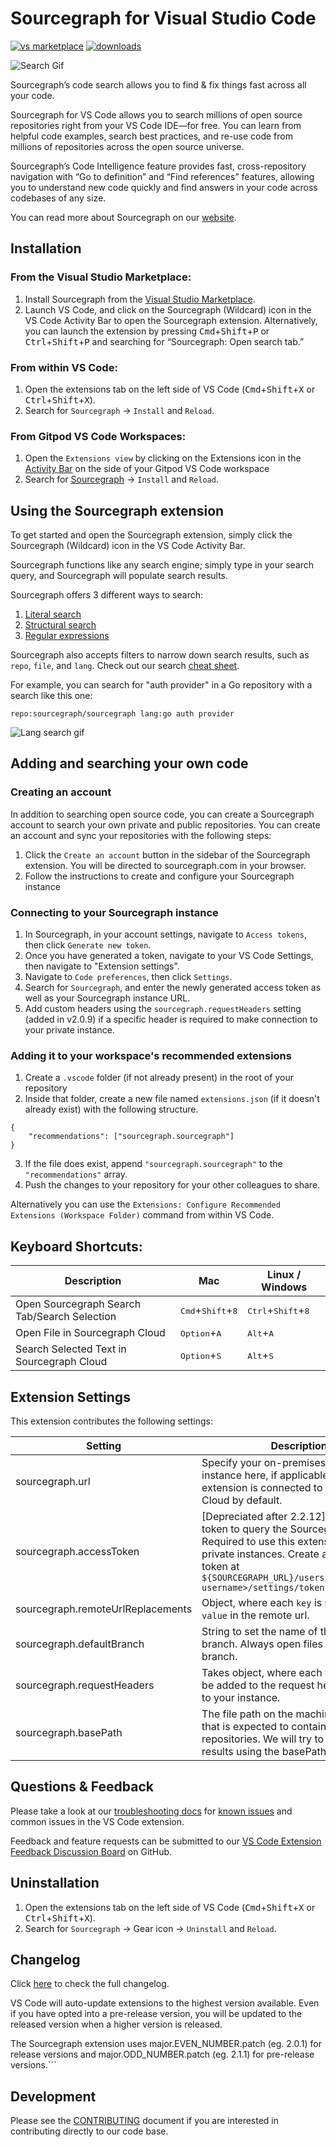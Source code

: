 # Sourcegraph for Visual Studio Code

[![vs marketplace](https://img.shields.io/vscode-marketplace/v/sourcegraph.sourcegraph.svg?label=vs%20marketplace)](https://marketplace.visualstudio.com/items?itemName=sourcegraph.sourcegraph) [![downloads](https://img.shields.io/vscode-marketplace/d/sourcegraph.sourcegraph.svg)](https://marketplace.visualstudio.com/items?itemName=sourcegraph.sourcegraph)

![Search Gif](https://storage.googleapis.com/sourcegraph-assets/VS%20Marketplace/tableContainer2.gif)

Sourcegraph’s code search allows you to find & fix things fast across all your code.

Sourcegraph for VS Code allows you to search millions of open source repositories right from your VS Code IDE—for free. You can learn from helpful code examples, search best practices, and re-use code from millions of repositories across the open source universe.

Sourcegraph’s Code Intelligence feature provides fast, cross-repository navigation with “Go to definition” and “Find references” features, allowing you to understand new code quickly and find answers in your code across codebases of any size.

You can read more about Sourcegraph on our [website](https://about.sourcegraph.com/).

## Installation

### From the Visual Studio Marketplace:

1. Install Sourcegraph from the [Visual Studio Marketplace](https://marketplace.visualstudio.com/items?itemName=sourcegraph.sourcegraph).
2. Launch VS Code, and click on the Sourcegraph (Wildcard) icon in the VS Code Activity Bar to open the Sourcegraph extension. Alternatively, you can launch the extension by pressing <kbd>Cmd</kbd>+<kbd>Shift</kbd>+<kbd>P</kbd> or <kbd>Ctrl</kbd>+<kbd>Shift</kbd>+<kbd>P</kbd> and searching for “Sourcegraph: Open search tab.”

### From within VS Code:

1. Open the extensions tab on the left side of VS Code (<kbd>Cmd</kbd>+<kbd>Shift</kbd>+<kbd>X</kbd> or <kbd>Ctrl</kbd>+<kbd>Shift</kbd>+<kbd>X</kbd>).
2. Search for `Sourcegraph` -> `Install` and `Reload`.

### From Gitpod VS Code Workspaces:

1. Open the `Extensions view` by clicking on the Extensions icon in the [Activity Bar](https://code.visualstudio.com/api/ux-guidelines/overview#activity-bar) on the side of your Gitpod VS Code workspace
2. Search for [Sourcegraph](https://open-vsx.org/extension/sourcegraph/sourcegraph) -> `Install` and `Reload`.

## Using the Sourcegraph extension

To get started and open the Sourcegraph extension, simply click the Sourcegraph (Wildcard) icon in the VS Code Activity Bar.

Sourcegraph functions like any search engine; simply type in your search query, and Sourcegraph will populate search results.

Sourcegraph offers 3 different ways to search:

1. [Literal search](https://learn.sourcegraph.com/how-to-search-code-with-sourcegraph-using-literal-patterns)
2. [Structural search](https://learn.sourcegraph.com/how-to-search-with-sourcegraph-using-structural-patterns)
3. [Regular expressions](https://learn.sourcegraph.com/how-to-search-with-sourcegraph-using-regular-expression-patterns)

Sourcegraph also accepts filters to narrow down search results, such as `repo`, `file`, and `lang`. Check out our search [cheat sheet](https://learn.sourcegraph.com/how-to-search-code-with-sourcegraph-a-cheat-sheet).

For example, you can search for "auth provider" in a Go repository with a search like this one:

```
repo:sourcegraph/sourcegraph lang:go auth provider
```

![Lang search gif](https://storage.googleapis.com/sourcegraph-assets/VS%20Marketplace/sourcegraph_search.gif)

## Adding and searching your own code

### Creating an account

In addition to searching open source code, you can create a Sourcegraph account to search your own private and public repositories. You can create an account and sync your repositories with the following steps:

1. Click the `Create an account` button in the sidebar of the Sourcegraph extension. You will be directed to sourcegraph.com in your browser.
2. Follow the instructions to create and configure your Sourcegraph instance

### Connecting to your Sourcegraph instance

1.  In Sourcegraph, in your account settings, navigate to `Access tokens`, then click `Generate new token`.
2.  Once you have generated a token, navigate to your VS Code Settings, then navigate to "Extension settings".
3.  Navigate to `Code preferences`, then click `Settings`.
4.  Search for `Sourcegraph`, and enter the newly generated access token as well as your Sourcegraph instance URL.
5.  Add custom headers using the `sourcegraph.requestHeaders` setting (added in v2.0.9) if a specific header is required to make connection to your private instance.

### Adding it to your workspace's recommended extensions

1. Create a `.vscode` folder (if not already present) in the root of your repository
2. Inside that folder, create a new file named `extensions.json` (if it doesn't already exist) with the following structure.

```
{
	"recommendations": ["sourcegraph.sourcegraph"]
}
```

3. If the file does exist, append `"sourcegraph.sourcegraph"` to the `"recommendations"` array.
4. Push the changes to your repository for your other colleagues to share.

Alternatively you can use the `Extensions: Configure Recommended Extensions (Workspace Folder)` command from within VS Code.

## Keyboard Shortcuts:

| Description                                  | Mac                                          | Linux / Windows                               |
| -------------------------------------------- | -------------------------------------------- | --------------------------------------------- |
| Open Sourcegraph Search Tab/Search Selection | <kbd>Cmd</kbd>+<kbd>Shift</kbd>+<kbd>8</kbd> | <kbd>Ctrl</kbd>+<kbd>Shift</kbd>+<kbd>8</kbd> |
| Open File in Sourcegraph Cloud               | <kbd>Option</kbd>+<kbd>A</kbd>               | <kbd>Alt</kbd>+<kbd>A</kbd>                   |
| Search Selected Text in Sourcegraph Cloud    | <kbd>Option</kbd>+<kbd>S</kbd>               | <kbd>Alt</kbd>+<kbd>S</kbd>                   |

## Extension Settings

This extension contributes the following settings:

| Setting                           | Description                                                                                                                                                                                          | Example                                                      |
| --------------------------------- | ---------------------------------------------------------------------------------------------------------------------------------------------------------------------------------------------------- | ------------------------------------------------------------ |
| sourcegraph.url                   | Specify your on-premises Sourcegraph instance here, if applicable. The extension is connected to Sourcegraph Cloud by default.                                                                       | "https://your-sourcegraph.com"                               |
| sourcegraph.accessToken           | [Depreciated after 2.2.12] The access token to query the Sourcegraph API. Required to use this extension with private instances. Create a new access token at `${SOURCEGRAPH_URL}/users/<sourcegraph-username>/settings/tokens` | null                   |
| sourcegraph.remoteUrlReplacements | Object, where each `key` is replaced by `value` in the remote url.                                                                                                                                   | {"github": "gitlab", "master": "main"}                       |
| sourcegraph.defaultBranch         | String to set the name of the default branch. Always open files in the default branch.                                                                                                               | "master"                                                     |
| sourcegraph.requestHeaders        | Takes object, where each value pair will be added to the request headers made to your instance.                                                                                                      | {"Cache-Control": "no-cache", "Proxy-Authenticate": "Basic"} |
| sourcegraph.basePath              | The file path on the machine to the folder that is expected to contain all repositories. We will try to open search results using the basePath.                                                      | "/Users/USERNAME/Documents/"                                 |

## Questions & Feedback

Please take a look at our [troubleshooting docs](https://docs.sourcegraph.com/admin/how-to/troubleshoot-sg-extension#vs-code-extension) for [known issues](https://docs.sourcegraph.com/admin/how-to/troubleshoot-sg-extension#unsupported-features-by-sourcegraph-version) and common issues in the VS Code extension.

Feedback and feature requests can be submitted to our [VS Code Extension Feedback Discussion Board](https://github.com/sourcegraph/sourcegraph/discussions/34821) on GitHub.

## Uninstallation

1.  Open the extensions tab on the left side of VS Code (<kbd>Cmd</kbd>+<kbd>Shift</kbd>+<kbd>X</kbd> or <kbd>Ctrl</kbd>+<kbd>Shift</kbd>+<kbd>X</kbd>).
2.  Search for `Sourcegraph` -> Gear icon -> `Uninstall` and `Reload`.

## Changelog

Click [here](https://marketplace.visualstudio.com/items/sourcegraph.sourcegraph/changelog) to check the full changelog.

VS Code will auto-update extensions to the highest version available. Even if you have opted into a pre-release version, you will be updated to the released version when a higher version is released.

The Sourcegraph extension uses major.EVEN_NUMBER.patch (eg. 2.0.1) for release versions and major.ODD_NUMBER.patch (eg. 2.1.1) for pre-release versions.```

## Development

Please see the [CONTRIBUTING](./CONTRIBUTING.md) document if you are interested in contributing directly to our code base.

